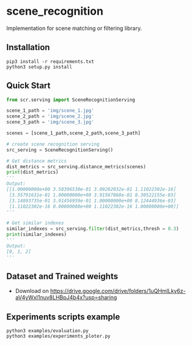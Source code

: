 # scene_recognition
Implementation for scene matching or filtering library.

## Installation
```
pip3 install -r requirements.txt
python3 setup.py install
```

## Quick Start

```python
from scr.serving import SceneRecognitionServing

scene_1_path = 'img/scene_1.jpg'
scene_2_path = 'img/scene_2.jpg'
scene_3_path = 'img/scene_3.jpg'

scenes = [scene_1_path,scene_2_path,scene_3_path]

# create scene recognition serving
src_serving = SceneRecognitionServing()

# Get distance metrics
dist_metrics = src_serving.distance_metrics(scenes)
print(dist_metrics)
'''
Output:
[[1.00000000e+00 3.50396530e-01 3.09282032e-01 1.11022302e-16]
 [3.55791631e-01 1.00000000e+00 3.91567868e-01 8.30522155e-03]
 [3.14893735e-01 3.91456959e-01 1.00000000e+00 8.12444936e-03]
 [1.11022302e-16 0.00000000e+00 1.11022302e-16 1.00000000e+00]]
'''

# Get similar indexes
similar_indexes = src_serving.filter(dist_metrics,thresh = 0.3)
print(similar_indexes)
'''
Output:
[0, 1, 2]
'''
```

## Dataset and Trained weights
* Download on https://drive.google.com/drive/folders/1uQHmlLky6z-aV4yWxI1nuv8LHBpJ4b4x?usp=sharing

## Experiments scripts example
```
python3 examples/evaluation.py
python3 examples/experiments_ploter.py

```
